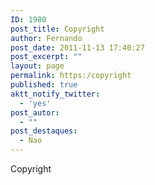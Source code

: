 ```yaml
---
ID: 1980
post_title: Copyright
author: Fernando
post_date: 2011-11-13 17:40:27
post_excerpt: ""
layout: page
permalink: https:/copyright
published: true
aktt_notify_twitter:
  - 'yes'
post_autor:
  - ""
post_destaques:
  - Nao
---
```

Copyright